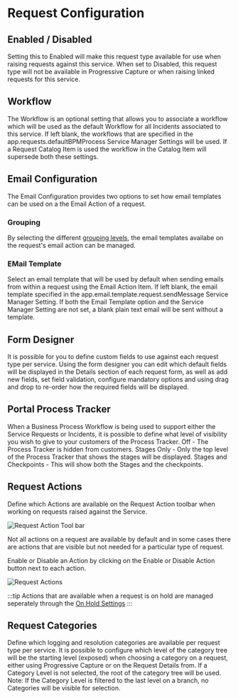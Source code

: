 # Request Configuration
## Enabled / Disabled
Setting this to Enabled will make this request type available for use when raising requests against this service. When set to Disabled, this request type will not be available in Progressive Capture or when raising linked requests for this service.

## Workflow
The Workflow is an optional setting that allows you to associate a workflow which will be used as the default Workflow for all Incidents associated to this service. If left blank, the workflows that are specified in the app.requests.defaultBPMProcess Service Manager Settings will be used. If a Request Catalog Item is used the workflow in the Catalog Item will supersede both these settings.

## Email Configuration
The Email Configuration provides two options to set how email templates can be used on a the Email Action of a request.  

### Grouping
By selecting the different [grouping levels](/servicemanager-config/customize/email-templates#grouping), the email templates availabe on the request's email action can be managed. 

### EMail Template
Select an email template that will be used by default when sending emails from within a request using the Email Action Item. If left blank, the email template specified in the app.email.template.request.sendMessage Service Manager Setting. If both the Email Template option and the Service Manager Setting are not set, a blank plain text email will be sent without a template.

## Form Designer
It is possible for you to define custom fields to use against each request type per service. Using the form designer you can edit which default fields will be displayed in the Details section of each request form, as well as add new fields, set field validation, configure mandatory options and using drag and drop to re-order how the required fields will be displayed.

## Portal Process Tracker
When a Business Process Workflow is being used to support either the Service Requests or Incidents, it is possible to define what level of visibility you wish to give to your customers of the Process Tracker.
Off - The Process Tracker is hidden from customers.
Stages Only - Only the top level of the Process Tracker that shows the stages will be displayed.
Stages and Checkpoints - This will show both the Stages and the checkpoints.

## Request Actions
Define which Actions are available on the Request Action toolbar when working on requests raised against the Service.

![Request Action Tool bar](_books/servicemanager-user-guide/service-portfolio/services/images/request-action-toolbar.png)

Not all actions on a request are available by default and in some cases there are actions that are visible but not needed for a particular type of request. 

Enable or Disable an Action by clicking on the Enable or Disable Action button next to each action. 

![Request Actions](_books/servicemanager-user-guide/service-portfolio/services/images/request-actions.png)

:::tip
Actions that are available when a request is on hold are managed seperately through the [On Hold Settings](/servicemanager-config/administration/request-settings#on-hold-settings)
:::

## Request Categories
Define which logging and resolution categories are available per request type per service. It is possible to configure which level of the category tree will be the starting level (exposed) when choosing a category on a request, either using Progressive Capture or on the Request Details from. If a Category Level is not selected, the root of the category tree will be used.
Note: If the Category Level is filtered to the last level on a branch, no Categories will be visible for selection.